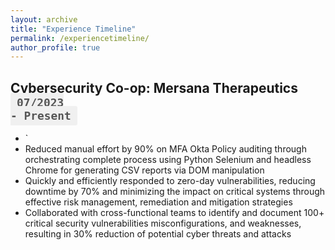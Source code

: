```yaml
---
layout: archive
title: "Experience Timeline"
permalink: /experiencetimeline/
author_profile: true
---
```


## Cybersecurity Co-op: Mersana Therapeutics <code><span style="background-color: #f0f0f0; padding: 5px 10px; border-radius: 3px; font-weight: bold; color: #555;">07/2023 - Present</span></code>
- ` 
- Reduced manual effort by 90% on MFA Okta Policy auditing through orchestrating complete process using
Python Selenium and headless Chrome for generating CSV reports via DOM manipulation
- Quickly and efficiently responded to zero-day vulnerabilities, reducing downtime by 70% and minimizing the
impact on critical systems through effective risk management, remediation and mitigation strategies
- Collaborated with cross-functional teams to identify and document 100+ critical security vulnerabilities
misconfigurations, and weaknesses, resulting in 30% reduction of potential cyber threats and attacks

